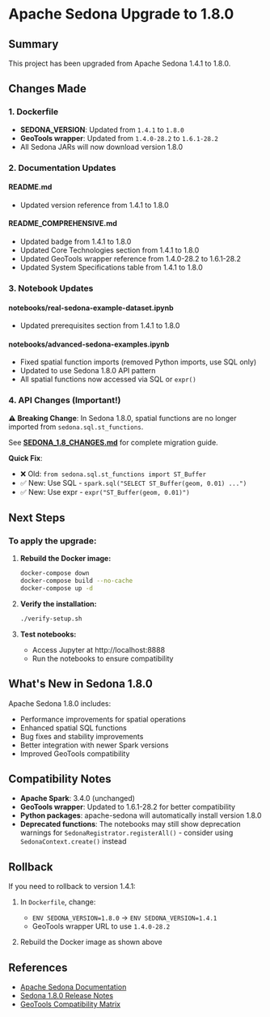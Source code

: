 # Apache Sedona Upgrade to 1.8.0

## Summary
This project has been upgraded from Apache Sedona 1.4.1 to 1.8.0.

## Changes Made

### 1. Dockerfile
- **SEDONA_VERSION**: Updated from `1.4.1` to `1.8.0`
- **GeoTools wrapper**: Updated from `1.4.0-28.2` to `1.6.1-28.2`
- All Sedona JARs will now download version 1.8.0

### 2. Documentation Updates

#### README.md
- Updated version reference from 1.4.1 to 1.8.0

#### README_COMPREHENSIVE.md
- Updated badge from 1.4.1 to 1.8.0
- Updated Core Technologies section from 1.4.1 to 1.8.0
- Updated GeoTools wrapper reference from 1.4.0-28.2 to 1.6.1-28.2
- Updated System Specifications table from 1.4.1 to 1.8.0

### 3. Notebook Updates

#### notebooks/real-sedona-example-dataset.ipynb
- Updated prerequisites section from 1.4.1 to 1.8.0

#### notebooks/advanced-sedona-examples.ipynb
- Fixed spatial function imports (removed Python imports, use SQL only)
- Updated to use Sedona 1.8.0 API pattern
- All spatial functions now accessed via SQL or `expr()`

### 4. API Changes (Important!)

**⚠️ Breaking Change**: In Sedona 1.8.0, spatial functions are no longer imported from `sedona.sql.st_functions`.

See **[SEDONA_1.8_CHANGES.md](SEDONA_1.8_CHANGES.md)** for complete migration guide.

**Quick Fix**:
- ❌ Old: `from sedona.sql.st_functions import ST_Buffer`
- ✅ New: Use SQL - `spark.sql("SELECT ST_Buffer(geom, 0.01) ...")`
- ✅ New: Use expr - `expr("ST_Buffer(geom, 0.01)")`

## Next Steps

### To apply the upgrade:

1. **Rebuild the Docker image:**
   ```bash
   docker-compose down
   docker-compose build --no-cache
   docker-compose up -d
   ```

2. **Verify the installation:**
   ```bash
   ./verify-setup.sh
   ```

3. **Test notebooks:**
   - Access Jupyter at http://localhost:8888
   - Run the notebooks to ensure compatibility

## What's New in Sedona 1.8.0

Apache Sedona 1.8.0 includes:
- Performance improvements for spatial operations
- Enhanced spatial SQL functions
- Bug fixes and stability improvements
- Better integration with newer Spark versions
- Improved GeoTools compatibility

## Compatibility Notes

- **Apache Spark**: 3.4.0 (unchanged)
- **GeoTools wrapper**: Updated to 1.6.1-28.2 for better compatibility
- **Python packages**: apache-sedona will automatically install version 1.8.0
- **Deprecated functions**: The notebooks may still show deprecation warnings for `SedonaRegistrator.registerAll()` - consider using `SedonaContext.create()` instead

## Rollback

If you need to rollback to version 1.4.1:

1. In `Dockerfile`, change:
   - `ENV SEDONA_VERSION=1.8.0` → `ENV SEDONA_VERSION=1.4.1`
   - GeoTools wrapper URL to use `1.4.0-28.2`

2. Rebuild the Docker image as shown above

## References

- [Apache Sedona Documentation](https://sedona.apache.org/)
- [Sedona 1.8.0 Release Notes](https://sedona.apache.org/latest-snapshot/setup/release-notes/)
- [GeoTools Compatibility Matrix](https://repo1.maven.org/maven2/org/datasyslab/geotools-wrapper/)
